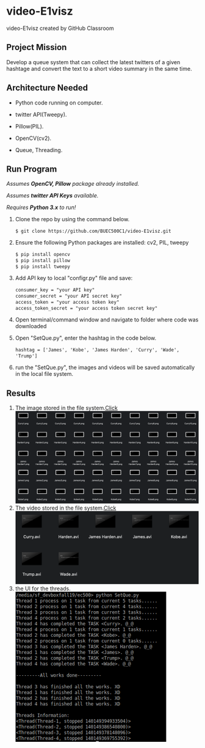 # video-E1visz
video-E1visz created by GitHub Classroom
## Project Mission
Develop a queue system that can collect the latest twitters of a given hashtage and convert the text to a short video summary in the same time.
## Architecture Needed

* Python code running on computer.    

* twitter API(Tweepy).  

* Pillow(PIL).  

* OpenCV(cv2).  

* Queue, Threading.  

## Run Program
*Assumes __OpenCV, Pillow__ package already installed.*

*Assumes __twitter API Keys__ available.*

*Requires __Python 3.x__ to run!*

1. Clone the repo by using the command below.
   ```
   $ git clone https://github.com/BUEC500C1/video-E1visz.git
   ```

2. Ensure the following Python packages are installed: cv2, PIL, tweepy
   ```
   $ pip install opencv  
   $ pip install pillow
   $ pip install tweepy
   ```
3. Add API key to local "configr.py" file and save:  
   ```
   consumer_key = "your API key"
   consumer_secret = "your API secret key"
   access_token = "your access token key"
   access_token_secret = "your access token secret key"
   ```
4. Open terminal/command window and navigate to folder where code was downloaded

5. Open "SetQue.py", enter the hashtag in the code below.
   ```
   hashtag = ['James', 'Kobe', 'James Harden', 'Curry', 'Wade', 'Trump']
   ```
6. run the "SetQue.py", the images and videos will be saved automatically in the local file system.


## Results

1. The image stored in the file system.[Click](https://github.com/BUEC500C1/video-E1visz/tree/master/img)  
   <img src="img/Img result.png">
2. The video stored in the file system.[Click](https://github.com/BUEC500C1/video-E1visz/tree/master/Video)  
   <img src="img/Video result.png">
3. the UI for the threads.  
   <img src="img/Interface.png">


